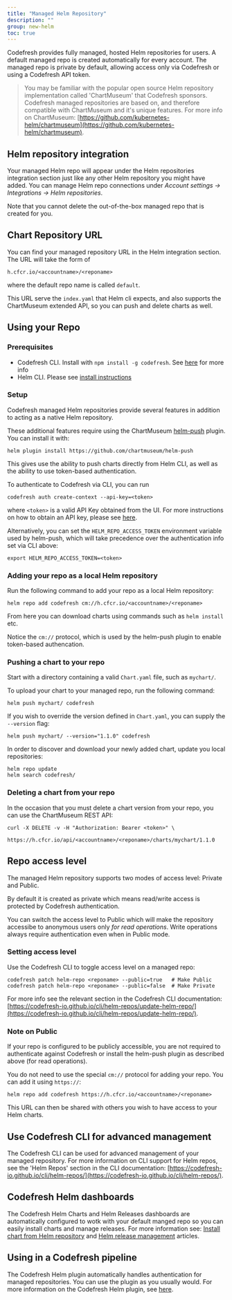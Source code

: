 ```yaml
---
title: "Managed Helm Repository"
description: ""
group: new-helm
toc: true
---
```


Codefresh provides fully managed, hosted Helm repositories for users.
A default managed repo is created automatically for every account.
The managed repo is private by default, allowing access only via Codefresh or using a Codefresh API token.

> You may be familiar with the popular open source Helm repository implementation called 'ChartMuseum' that Codefresh sponsors. Codefresh managed repositories are based on, and therefore compatible with ChartMuseum and it's unique features. For more info on ChartMuseum: [https://github.com/kubernetes-helm/chartmuseum](https://github.com/kubernetes-helm/chartmuseum). 


## Helm repository integration

Your managed Helm repo will appear under the Helm repositories integration section just like any other Helm repository you might have added. You can manage Helm repo connections under *Account settings -> Integrations -> Helm repositories*.  

Note that you cannot delete the out-of-the-box managed repo that is created for you.

## Chart Repository URL

You can find your managed repository URL in the Helm integration section. The URL will take the form of

`h.cfcr.io/<accountname>/<reponame>`

where the default repo name is called `default`.  

This URL serve the `index.yaml` that Helm cli expects, and also supports the ChartMuseum extended API, so you can push and delete charts as well.


## Using your Repo

### Prerequisites
- Codefresh CLI. Install with `npm install -g codefresh`. See [here](https://codefresh-io.github.io/cli) for more info
- Helm CLI. Please see [install instructions](https://docs.helm.sh/using_helm/#installing-helm)

### Setup 
Codefresh managed Helm repositories provide several features in addition to acting as a native Helm repository.

These additional features require using the ChartMuseum [helm-push](https://github.com/chartmuseum/helm-push) plugin. You can install it with:

```
helm plugin install https://github.com/chartmuseum/helm-push
```

This gives use the ability to push charts directly from Helm CLI, as well as the ability to use token-based authentication.

To authenticate to Codefresh via CLI, you can run

```
codefresh auth create-context --api-key=<token>
```

where `<token>` is a valid API Key obtained from the UI. For more instructions on how to obtain an API key, please see [here](https://codefresh-io.github.io/cli/getting-started/#authenticate).

Alternatively, you can set the `HELM_REPO_ACCESS_TOKEN` environment variable used by helm-push, which will take precedence over the authentication info set via CLI above:

```
export HELM_REPO_ACCESS_TOKEN=<token>
```


### Adding your repo as a local Helm repository
Run the following command to add your repo as a local Helm repository:

```
helm repo add codefresh cm://h.cfcr.io/<accountname>/<reponame>
```

From here you can download charts using commands such as `helm install` etc.

Notice the `cm://` protocol, which is used by the helm-push plugin to enable token-based authencation.

### Pushing a chart to your repo
Start with a directory containing a valid `Chart.yaml` file, such as `mychart/`.

To upload your chart to your managed repo, run the following command:

```
helm push mychart/ codefresh
```

If you wish to override the version defined in `Chart.yaml`, you can supply the `--version` flag:

```
helm push mychart/ --version="1.1.0" codefresh
```

In order to discover and download your newly added chart, update you local repositories:

```
helm repo update
helm search codefresh/
```

### Deleting a chart from your repo
In the occasion that you must delete a chart version from your repo, you can use the ChartMuseum REST API:

```
curl -X DELETE -v -H "Authorization: Bearer <token>" \
    https://h.cfcr.io/api/<accountname>/<reponame>/charts/mychart/1.1.0
```

## Repo access level

The managed Helm repository supports two modes of access level: Private and Public.

By default it is created as private which means read/write access is protected by Codefresh authentication.

You can switch the access level to Public which will make the repository accessibe to anonymous users only *for read operations*. Write operations always require authentication even when in Public mode.

### Setting access level

Use the Codefresh CLI to toggle access level on a managed repo:

```
codefresh patch helm-repo <reponame> --public=true   # Make Public
codefresh patch helm-repo <reponame> --public=false  # Make Private
```

For more info see the relevant section in the Codefresh CLI documentation: [https://codefresh-io.github.io/cli/helm-repos/update-helm-repo/](https://codefresh-io.github.io/cli/helm-repos/update-helm-repo/).

### Note on Public

If your repo is configured to be publicly accessible, you are not required to authenticate against Codefresh or install the helm-push plugin as described above (for read operations).

You do not need to use the special `cm://` protocol for adding your repo. You can add it using `https://`:

```
helm repo add codefresh https://h.cfcr.io/<accountname>/<reponame>
```

This URL can then be shared with others you wish to have access to your Helm charts.

## Use Codefresh CLI for advanced management

The Codefresh CLI can be used for advanced management of your managed repository. For more information on CLI support for Helm repos, see the 'Helm Repos' section in the CLI documentation: [https://codefresh-io.github.io/cli/helm-repos/](https://codefresh-io.github.io/cli/helm-repos/).

## Codefresh Helm dashboards

The Codefresh Helm Charts and Helm Releases dashboards are automatically configured to wotk with your default manged repo so you can easily install charts and manage releases. For more information see: [Install chart from Helm repository](https://codefresh.io/docs/docs/new-helm/add-helm-repository/#install-chart-from-your-helm-repository) and [Helm release management](https://codefresh.io/docs/docs/new-helm/helm-releases-management/) articles.


## Using in a Codefresh pipeline

The Codefresh Helm plugin automatically handles authentication for managed repositories. You can use the plugin as you usually would. For more information on the Codefresh Helm plugin, see [here](https://codefresh.io/docs/docs/new-helm/install-helm-chart-using-codefresh-pipeline/).